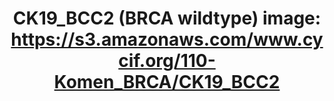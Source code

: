 ---
title: "CK19_BCC2 (BRCA wildtype)
image: https://s3.amazonaws.com/www.cycif.org/110-Komen_BRCA/CK19_BCC2"
layout: minerva-1-5 
exhibit: config-110-Komen_BRCA/CK19_BCC2
---
